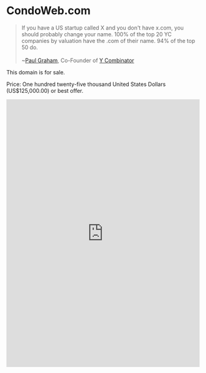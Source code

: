 ---
---
CondoWeb.com
===

>If you have a US startup called X and you don't have x.com, you should probably change your name. 100% of the top 20 YC companies by valuation have the .com of their name. 94% of the top 50 do.<br/>&nbsp;<br/> ~[Paul Graham](http://paulgraham.com/name.html), Co-Founder of [Y Combinator](http://ycombinator.com)

This domain is for sale.

Price: One hundred twenty-five thousand United States Dollars (US$125,000.00) or best offer.

<iframe height="697" allowTransparency="true" frameborder="0" scrolling="no" style="width:100%;border:none"  src="https://wisdomgroup.wufoo.com/embed/s1kxy5mk1q4e7g8/"><a href="https://wisdomgroup.wufoo.com/forms/s1kxy5mk1q4e7g8/">Fill out my Wufoo form!</a></iframe>

